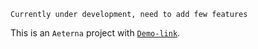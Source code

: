 `Currently under development, need to add few features`


This is an `Aeterna` project with [`Demo-link`](https://aeterna-wine.vercel.app/).

